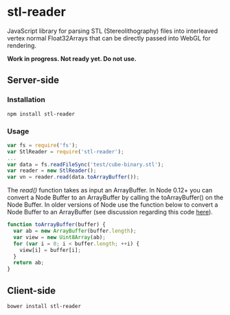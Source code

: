 # stl-reader

JavaScript library for parsing STL (Stereolithography) files into interleaved
vertex normal Float32Arrays that can be directly passed into WebGL for
rendering.

**Work in progress. Not ready yet. Do not use.**

## Server-side

### Installation

```
npm install stl-reader
```

### Usage

```JavaScript
var fs = require('fs');
var StlReader = require('stl-reader');
...
var data = fs.readFileSync('test/cube-binary.stl');
var reader = new StlReader();
var vn = reader.read(data.toArrayBuffer());
```

The *read()* function takes as input an ArrayBuffer. In Node 0.12+ you can
convert a Node Buffer to an ArrayBuffer by calling the toArrayBuffer() on the
Node Buffer. In older versions of Node use the function below to convert a Node
Buffer to an ArrayBuffer (see discussion regarding this code [here](http://stackoverflow.com/questions/8609289/convert-a-binary-nodejs-buffer-to-javascript-arraybuffer)).

```JavaScript
function toArrayBuffer(buffer) {
  var ab = new ArrayBuffer(buffer.length);
  var view = new Uint8Array(ab);
  for (var i = 0; i < buffer.length; ++i) {
    view[i] = buffer[i];
  }
  return ab;
}
```

## Client-side

```
bower install stl-reader
```

